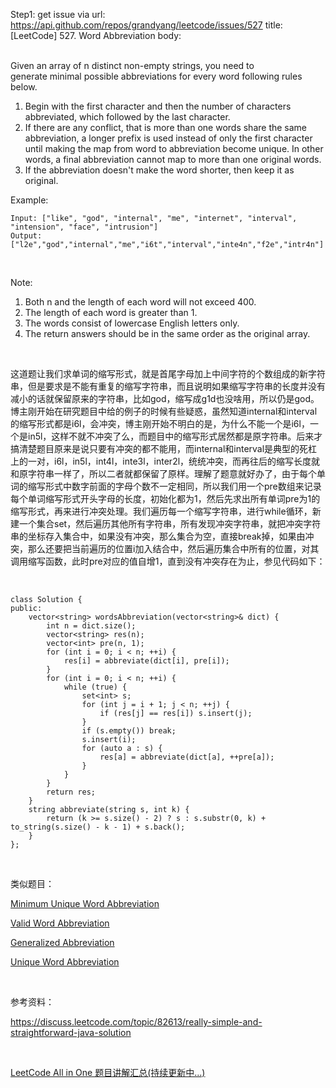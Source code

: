 Step1: get issue via url: https://api.github.com/repos/grandyang/leetcode/issues/527 
 title:[LeetCode] 527. Word Abbreviation 
 body:  
  

Given an array of n distinct non-empty strings, you need to generate minimal possible abbreviations for every word following rules below.

  1. Begin with the first character and then the number of characters abbreviated, which followed by the last character.
  2. If there are any conflict, that is more than one words share the same abbreviation, a longer prefix is used instead of only the first character until making the map from word to abbreviation become unique. In other words, a final abbreviation cannot map to more than one original words.
  3. If the abbreviation doesn't make the word shorter, then keep it as original.



Example:
    
    
    Input: ["like", "god", "internal", "me", "internet", "interval", "intension", "face", "intrusion"]
    Output: ["l2e","god","internal","me","i6t","interval","inte4n","f2e","intr4n"]
    

 

Note:

  1. Both n and the length of each word will not exceed 400.
  2. The length of each word is greater than 1.
  3. The words consist of lowercase English letters only.
  4. The return answers should be in the same order as the original array.



 

这道题让我们求单词的缩写形式，就是首尾字母加上中间字符的个数组成的新字符串，但是要求是不能有重复的缩写字符串，而且说明如果缩写字符串的长度并没有减小的话就保留原来的字符串，比如god，缩写成g1d也没啥用，所以仍是god。博主刚开始在研究题目中给的例子的时候有些疑惑，虽然知道internal和interval的缩写形式都是i6l，会冲突，博主刚开始不明白的是，为什么不能一个是i6l，一个是in5l，这样不就不冲突了么，而题目中的缩写形式居然都是原字符串。后来才搞清楚题目原来是说只要有冲突的都不能用，而internal和interval是典型的死杠上的一对，i6l，in5l，int4l，inte3l，inter2l，统统冲突，而再往后的缩写长度就和原字符串一样了，所以二者就都保留了原样。理解了题意就好办了，由于每个单词的缩写形式中数字前面的字母个数不一定相同，所以我们用一个pre数组来记录每个单词缩写形式开头字母的长度，初始化都为1，然后先求出所有单词pre为1的缩写形式，再来进行冲突处理。我们遍历每一个缩写字符串，进行while循环，新建一个集合set，然后遍历其他所有字符串，所有发现冲突字符串，就把冲突字符串的坐标存入集合中，如果没有冲突，那么集合为空，直接break掉，如果由冲突，那么还要把当前遍历的位置i加入结合中，然后遍历集合中所有的位置，对其调用缩写函数，此时pre对应的值自增1，直到没有冲突存在为止，参见代码如下：

 
    
    
    class Solution {
    public:
        vector<string> wordsAbbreviation(vector<string>& dict) {
            int n = dict.size();
            vector<string> res(n);
            vector<int> pre(n, 1);
            for (int i = 0; i < n; ++i) {
                res[i] = abbreviate(dict[i], pre[i]);
            }
            for (int i = 0; i < n; ++i) {
                while (true) {
                    set<int> s;
                    for (int j = i + 1; j < n; ++j) {
                        if (res[j] == res[i]) s.insert(j);
                    }
                    if (s.empty()) break;
                    s.insert(i);
                    for (auto a : s) {
                        res[a] = abbreviate(dict[a], ++pre[a]);
                    }
                }
            }
            return res;
        }
        string abbreviate(string s, int k) {
            return (k >= s.size() - 2) ? s : s.substr(0, k) + to_string(s.size() - k - 1) + s.back();
        }
    };

 

类似题目：

[Minimum Unique Word Abbreviation](http://www.cnblogs.com/grandyang/p/5935836.html)

[Valid Word Abbreviation](http://www.cnblogs.com/grandyang/p/5930369.html)

[Generalized Abbreviation](http://www.cnblogs.com/grandyang/p/5261569.html)

[Unique Word Abbreviation](http://www.cnblogs.com/grandyang/p/5220589.html)

 

参考资料：

<https://discuss.leetcode.com/topic/82613/really-simple-and-straightforward-java-solution>

 

[LeetCode All in One 题目讲解汇总(持续更新中...)](http://www.cnblogs.com/grandyang/p/4606334.html)
